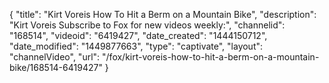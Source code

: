 {
    "title": "Kirt Voreis How To Hit a Berm on a Mountain Bike",
    "description": "Kirt Voreis Subscribe to Fox for new videos weekly:",
    "channelid": "168514",
    "videoid": "6419427",
    "date_created": "1444150712",
    "date_modified": "1449877663",
    "type": "captivate",
    "layout": "channelVideo",
    "url": "\/fox\/kirt-voreis-how-to-hit-a-berm-on-a-mountain-bike\/168514-6419427"
}